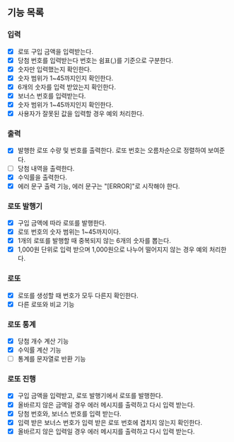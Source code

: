 ## 기능 목록

### 입력
- [x] 로또 구입 금액을 입력받는다.
- [x] 당첨 번호를 입력받는다 번호는 쉼표(,)를 기준으로 구분한다.
 - [x] 숫자만 입력했는지 확인한다. 
 - [x] 숫자 범위가 1~45까지인지 확인한다.
 - [x] 6개의 숫자를 입력 받았는지 확인한다.
- [x] 보너스 번호를 입력받는다.
 - [x] 숫자 범위가 1~45까지인지 확인한다.
- [x] 사용자가 잘못된 값을 입력할 경우 예외 처리한다.

### 출력
- [x] 발행한 로또 수량 및 번호를 출력한다. 로또 번호는 오름차순으로 정렬하여 보여준다.
- [ ] 당첨 내역을 출력한다.
- [x] 수익률을 출력한다.
- [x] 에러 문구 출력 기능, 에러 문구는 "[ERROR]"로 시작해야 한다.

### 로또 발행기
- [x] 구입 금액에 따라 로또를 발행한다.
 - [x] 로또 번호의 숫자 범위는 1~45까지이다.
 - [x] 1개의 로또를 발행할 때 중복되지 않는 6개의 숫자를 뽑는다.
 - [x] 1,000원 단위로 입력 받으며 1,000원으로 나누어 떨어지지 않는 경우 예외 처리한다.

### 로또
- [x] 로또를 생성할 때 번호가 모두 다른지 확인한다.
- [x] 다른 로또와 비교 기능

### 로또 통계
- [x] 당첨 개수 계산 기능
- [x] 수익률 계산 기능
- [ ] 통계를 문자열로 반환 기능

### 로또 진행
- [x] 구입 금액을 입력받고, 로또 발행기에서 로또를 발행한다.
 - [x] 올바르지 않은 금액일 경우 에러 메시지를 출력하고 다시 입력 받는다.
- [x] 당첨 번호와, 보너스 번호를 입력 받는다.
 - [x] 입력 받은 보너스 번호가 입력 받은 로또 번호에 겹치지 않는지 확인한다.
 - [x] 올바르지 않은 입력일 경우 에러 메시지를 출력하고 다시 입력 받는다.